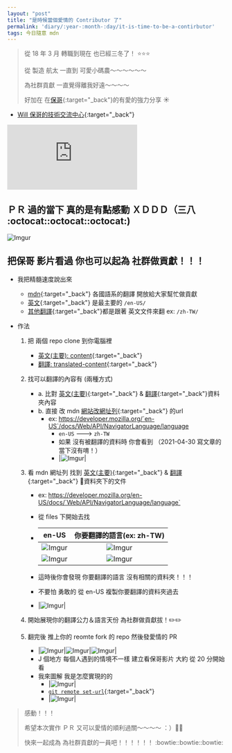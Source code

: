 ```yaml
---
layout: "post"
title: "是時候當個愛情的 Contributor 了"
permalink: 'diary/:year-:month-:day/it-is-time-to-be-a-contirbutor'
tags: 今日隨意 mdn
---
```


> 從 18 年 3 月 轉職到現在 也已經三冬了！ :star::star::star:
>
> 從 製造 航太 一直到 可愛小碼農～～～～～～ 
>
> 為社群貢獻 一直覺得離我好遠～～～～
>
> 好加在 在[保哥](https://blog.miniasp.com/){:target="_back"}的有愛的強力分享 :sunny:


- [Will 保哥的技術交流中心](https://www.facebook.com/will.fans/){:target="_back"}
<iframe src="https://www.facebook.com/plugins/video.php?height=314&href=https%3A%2F%2Fwww.facebook.com%2Fwill.fans%2Fvideos%2F299499448358373%2F&show_text=false&width=560" style="border:none;overflow:hidden" scrolling="no" frameborder="0" allowfullscreen="true" allow="autoplay; clipboard-write; encrypted-media; picture-in-picture; web-share" allowFullScreen="true"></iframe>

## ＰＲ 過的當下 真的是有點感動 ＸＤＤＤ（三八 :octocat::octocat::octocat:)
![Imgur](https://i.imgur.com/AmHhgoZ.png)


## 把保哥 影片看過 你也可以起為 社群做貢獻！！！

- 我把精髓速度說出來
   - [mdn](https://developer.mozilla.org/en-US/){:target="_back"} 各國語系的翻譯 開放給大家幫忙做貢獻
   - [英文](https://github.com/mdn/content){:target="_back"} 是最主要的 `/en-US/`
   - [其他翻譯](https://github.com/mdn/translated-content){:target="_back"}都是跟著 英文文件來翻 ex: `/zh-TW/`

- 作法
   1. 把 兩個 repo clone 到你電腦裡
      - [英文(主要): content](https://github.com/mdn/content){:target="_back"} 
      - [翻譯: translated-content](https://github.com/mdn/translated-content){:target="_back"}
   2. 找可以翻譯的內容有 (兩種方式)
      - a. 比對 [英文(主要)](https://github.com/mdn/content){:target="_back"} & [翻譯](https://github.com/mdn/translated-content){:target="_back"}資料夾內容
      - b. 直接 改 mdn [網站改網址列](https://developer.mozilla.org/en-US/docs/Web/API/NavigatorLanguage/language){:target="_back"} 的url
         - ex: https://developer.mozilla.org/`en-US`/docs/Web/API/NavigatorLanguage/language  
            - `en-US` ---> `zh-TW` 
            - 如果 沒有被翻譯的資料時 你會看到 （2021-04-30 寫文章的當下沒有唷！）
            - |![Imgur](https://i.imgur.com/MTLf5Sp.png)|

   3. 看 mdn 網址列 找到 [英文(主要)](https://github.com/mdn/content){:target="_back"} & [翻譯](https://github.com/mdn/translated-content){:target="_back"} 資料夾下的文件
      - ex: https://developer.mozilla.org/en-US/docs/`Web/API/NavigatorLanguage/language`
      - 從 files 下開始去找
      - | en-US | 你要翻譯的語言(ex: zh-TW)|
        | :---: |  :---:|
        |![Imgur](https://i.imgur.com/sOqtG6J.png)|![Imgur](https://i.imgur.com/hTYxUIl.png)|
        |![Imgur](https://i.imgur.com/fNZOZCD.png)|![Imgur](https://i.imgur.com/bl4M4pa.png)|

      - 這時後你會發現 你要翻譯的語言 沒有相關的資料夾！！！
      - 不要怕 勇敢的 從 en-US 複製你要翻譯的資料夾過去
      - |![Imgur](https://i.imgur.com/OXl6gNg.png)|

   4. 開始展現你的翻譯公力＆語言天份 為社群做貢獻拔！:pencil2::pencil2:
   5. 翻完後 推上你的 reomte fork 的 repo 然後發愛情的 PR
      - |![Imgur](https://i.imgur.com/OkQDDmJ.png)|![Imgur](https://i.imgur.com/e8XFcZq.png)|![Imgur](https://i.imgur.com/WXObwbg.png)|
      - J 個地方 每個人遇到的情境不一樣 建立看保哥影片 大約 從 20 分開始看
      - 我來圖解 我是怎麼實現的的 
         - |![Imgur](https://i.imgur.com/DzDcPRk.jpg)|
         - [`git remote set-url`](https://git-scm.com/docs/git-remote){:target="_back"}
         - |![Imgur](https://i.imgur.com/q935gR3.png)|
         

> 感動！！！
>
> 希望本次實作 ＰＲ 又可以愛情的順利過關～～～～ ：）:violin::violin:
>
> 快來一起成為 為社群貢獻的一員吧！！！！！！   :bowtie::bowtie::bowtie: